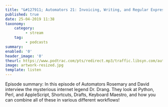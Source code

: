```yaml
---
title: "&#127911; Automators 21: Invoicing, Writing, and Regular Expressions with Dr. Drang"
published: true
date: 25-04-2019 11:38
taxonomy:
    category:
         - stream
    tag:
         - podcasts
summary:
enabled: '0'
header_image: '0'
theurl: https://www.podtrac.com/pts/redirect.mp3/traffic.libsyn.com/automatorsrelay/21_-_Dr_Drang.mp3
image: artwork-resized.jpg
template: listen
---
```

 
Episode summary: In this episode of Automators Rosemary and David interview the mysterious internet legend Dr. Drang. They look at Python, Perl, and AppleScript, Shortcuts, Drafts, Keyboard Maestro, and how you can combine all of these in various different workflows!
